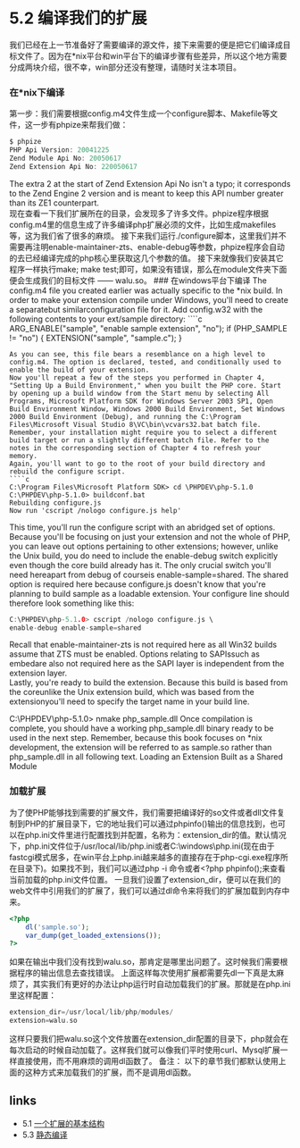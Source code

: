 # 5.2 编译我们的扩展 

我们已经在上一节准备好了需要编译的源文件，接下来需要的便是把它们编译成目标文件了。因为在*nix平台和win平台下的编译步骤有些差异，所以这个地方需要分成两块介绍，很不幸，win部分还没有整理，请随时关注本项目。
### 在*nix下编译
第一步：我们需要根据config.m4文件生成一个configure脚本、Makefile等文件，这一步有phpize来帮我们做：
````c
$ phpize
PHP Api Version: 20041225
Zend Module Api No: 20050617
Zend Extension Api No: 220050617

````

<div class="tip-common">
	The extra 2 at the start of Zend Extension Api No isn't a typo; it corresponds to the Zend Engine 2 version and is meant to keep this API number greater than its ZE1 counterpart.</div>
现在查看一下我们扩展所在的目录，会发现多了许多文件。phpize程序根据config.m4里的信息生成了许多编译php扩展必须的文件，比如生成makefiles等，这为我们省了很多的麻烦。
接下来我们运行./configure脚本，这里我们并不需要再注明enable-maintainer-zts、enable-debug等参数，phpize程序会自动的去已经编译完成的php核心里获取这几个参数的值。
接下来就像我们安装其它程序一样执行make; make test;即可，如果没有错误，那么在module文件夹下面便会生成我们的目标文件 —— walu.so。
### 在windows平台下编译
The config.m4 file you created earlier was actually specific to the *nix build. In order to make your extension compile under Windows, you'll need to create a separatebut similarconfiguration file for it.
Add config.w32 with the following contents to your ext/sample directory:
````c
ARG_ENABLE("sample", "enable sample extension", "no");
if (PHP_SAMPLE != "no") {
    EXTENSION("sample", "sample.c");
}

````
As you can see, this file bears a resemblance on a high level to config.m4. The option is declared, tested, and conditionally used to enable the build of your extension.
Now you'll repeat a few of the steps you performed in Chapter 4, "Setting Up a Build Environment," when you built the PHP core. Start by opening up a build window from the Start menu by selecting All Programs, Microsoft Platform SDK for Windows Server 2003 SP1, Open Build Environment Window, Windows 2000 Build Environment, Set Windows 2000 Build Environment (Debug), and running the C:\Program Files\Microsoft Visual Studio 8\VC\bin\vcvars32.bat batch file.
Remember, your installation might require you to select a different build target or run a slightly different batch file. Refer to the notes in the corresponding section of Chapter 4 to refresh your memory.
Again, you'll want to go to the root of your build directory and rebuild the configure script.
````c
C:\Program Files\Microsoft Platform SDK> cd \PHPDEV\php-5.1.0
C:\PHPDEV\php-5.1.0> buildconf.bat
Rebuilding configure.js
Now run 'cscript /nologo configure.js help'

````
This time, you'll run the configure script with an abridged set of options. Because you'll be focusing on just your extension and not the whole of PHP, you can leave out options pertaining to other extensions; however, unlike the Unix build, you do need to include the enable-debug switch explicitly even though the core build already has it.
The only crucial switch you'll need hereapart from debug of courseis enable-sample=shared. The shared option is required here because configure.js doesn't know that you're planning to build sample as a loadable extension. Your configure line should therefore look something like this:
````c
C:\PHPDEV\php-5.1.0> cscript /nologo configure.js \
enable-debug enable-sample=shared

````

<div class="tip-common">
Recall that enable-maintainer-zts is not required here as all Win32 builds assume that ZTS must be enabled. Options relating to SAPIssuch as embedare also not required here as the SAPI layer is independent from the extension layer.
</div>
Lastly, you're ready to build the extension. Because this build is based from the coreunlike the Unix extension build, which was based from the extensionyou'll need to specify the target name in your build line.

C:\PHPDEV\php-5.1.0> nmake php_sample.dll
Once compilation is complete, you should have a working php_sample.dll binary ready to be used in the next step. Remember, because this book focuses on *nix development, the extension will be referred to as sample.so rather than php_sample.dll in all following text.
Loading an Extension Built as a Shared Module
### 加载扩展
为了使PHP能够找到需要的扩展文件，我们需要把编译好的so文件或者dll文件复制到PHP的扩展目录下，它的地址我们可以通过phpinfo()输出的信息找到，也可以在php.ini文件里进行配置找到并配置，名称为：extension_dir的值。默认情况下，php.ini文件位于/usr/local/lib/php.ini或者C:\windows\php.ini(现在由于fastcgi模式居多，在win平台上php.ini越来越多的直接存在于php-cgi.exe程序所在目录下)。如果找不到，我们可以通过php -i 命令或者<?php phpinfo();来查看当前加载的php.ini文件位置。
一旦我们设置了extension_dir，便可以在我们的web文件中引用我们的扩展了，我们可以通过dl命令来将我们的扩展加载到内存中来。
````php
<?php
    dl('sample.so');
    var_dump(get_loaded_extensions());
?>

````

如果在输出中我们没有找到walu.so，那肯定是哪里出问题了。这时候我们需要根据程序的输出信息去查找错误。
上面这样每次使用扩展都需要先dl一下真是太麻烦了，其实我们有更好的办法让php运行时自动加载我们的扩展。那就是在php.ini里这样配置：
````c
extension_dir=/usr/local/lib/php/modules/
extension=walu.so

````
这样只要我们把walu.so这个文件放置在extension_dir配置的目录下，php就会在每次启动的时候自动加载了。这样我们就可以像我们平时使用curl、Mysql扩展一样直接使用，而不用麻烦的调用dl函数了。
备注：
	以下的章节我们都默认使用上面的这种方式来加载我们的扩展，而不是调用dl函数。


## links
   * 5.1 [一个扩展的基本结构](<5.1.md>)
   * 5.3 [静态编译](<5.3.md>)

